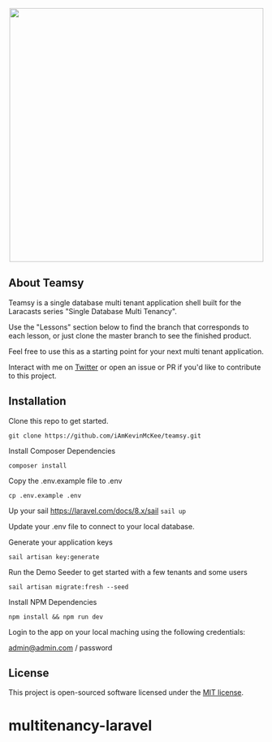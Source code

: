 <p align="center"><img src="https://github.com/iAmKevinMcKee/teamsy/blob/master/public/img/logos/teamsy.png?raw=true" width="500"></p>

## About Teamsy

Teamsy is a single database multi tenant application shell built for the Laracasts series "Single Database Multi Tenancy".

Use the "Lessons" section below to find the branch that corresponds to each lesson, or just clone the master branch to see the finished product. 

Feel free to use this as a starting point for your next multi tenant application.

Interact with me on [Twitter](https://twitter.com/iAmKevinMcKee) or open an issue or PR if you'd like to contribute to this project.

## Installation

Clone this repo to get started.

`git clone https://github.com/iAmKevinMcKee/teamsy.git`

Install Composer Dependencies

`composer install`

Copy the .env.example file to .env

`cp .env.example .env`

Up your sail
https://laravel.com/docs/8.x/sail
`sail up`

Update your .env file to connect to your local database.

Generate your application keys

`sail artisan key:generate`

Run the Demo Seeder to get started with a few tenants and some users

`sail artisan migrate:fresh --seed`

Install NPM Dependencies

`npm install && npm run dev`

Login to the app on your local maching using the following credentials:

admin@admin.com / password

## License

This project is open-sourced software licensed under the [MIT license](https://opensource.org/licenses/MIT).
# multitenancy-laravel
